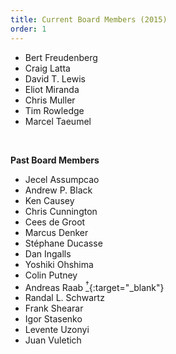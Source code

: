 ```yaml
---
title: Current Board Members (2015)
order: 1
---
```

- Bert Freudenberg
- Craig Latta
- David T. Lewis
- Eliot Miranda
- Chris Muller
- Tim Rowledge
- Marcel Taeumel

<br />

**Past Board Members**

- Jecel Assumpcao
- Andrew P. Black
- Ken Causey
- Chris Cunnington
- Cees de Groot
- Marcus Denker
- Stéphane Ducasse
- Dan Ingalls
- Yoshiki Ohshima
- Colin Putney
- Andreas Raab [<sup>&dagger;</sup>](http://en.wikipedia.org/wiki/Andreas_Raab){:target="_blank"}
- Randal L. Schwartz
- Frank Shearar
- Igor Stasenko
- Levente Uzonyi
- Juan Vuletich